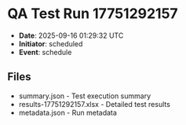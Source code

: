 # QA Test Run 17751292157

- **Date**: 2025-09-16 01:29:32 UTC
- **Initiator**: scheduled
- **Event**: schedule

## Files
- summary.json - Test execution summary
- results-17751292157.xlsx - Detailed test results
- metadata.json - Run metadata
